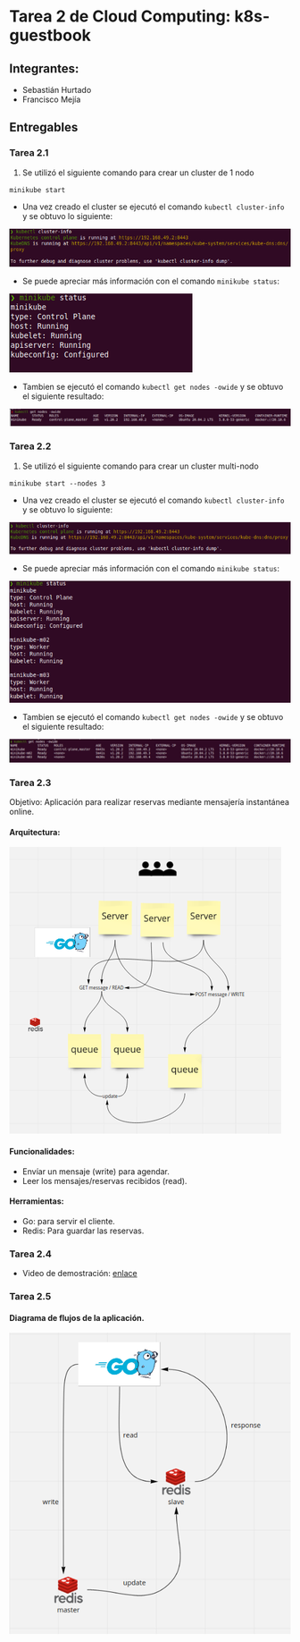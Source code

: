 # Tarea 2 de Cloud Computing: k8s-guestbook
## Integrantes:
- Sebastián Hurtado
- Francisco Mejía

## Entregables

### Tarea 2.1

1. Se utilizó el siguiente comando para crear un cluster de 1 nodo

```
minikube start
```

- Una vez creado el cluster se ejecutó el comando ```kubectl cluster-info``` y se obtuvo lo siguiente:

![kubectl cluster-info](./images/command_01.png)

- Se puede apreciar más información con el comando ```minikube status```:

![minikube status](./images/minikube_status_01.png)

- Tambien se ejecutó el comando ```kubectl get nodes -owide``` y se obtuvo el siguiente resultado:

![kubectl get nodes -owide](./images/command_02.png)

### Tarea 2.2

1. Se utilizó el siguiente comando para crear un cluster multi-nodo

```
minikube start --nodes 3
```

- Una vez creado el cluster se ejecutó el comando ```kubectl cluster-info``` y se obtuvo lo siguiente:

![kubectl cluster-info](./images/command_03.png)

- Se puede apreciar más información con el comando ```minikube status```:

![minikube status](./images/minikube_status_02.png)

- Tambien se ejecutó el comando ```kubectl get nodes -owide``` y se obtuvo el siguiente resultado:

![kubectl get nodes -owide](./images/command_04.png)

### Tarea 2.3
Objetivo: Aplicación para realizar reservas mediante mensajería instantánea online.

#### Arquitectura: 

![arquitectura](./images/architecture.png)

#### Funcionalidades: 
- Envíar un mensaje (write) para agendar.
- Leer los mensajes/reservas recibidos (read).

#### Herramientas:
- Go: para servir el cliente.
- Redis: Para guardar las reservas.


### Tarea 2.4

- Video de demostración: [enlace](https://www.loom.com/share/7e561c4c14694a6d9ea6c63ac46dfafa)

### Tarea 2.5

#### Diagrama de flujos de la aplicación.

![flow_a](./images/flow_a.png)
